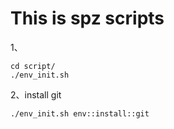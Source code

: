 # This is spz scripts

1、
```
cd script/
./env_init.sh
```
2、install git
```
./env_init.sh env::install::git
```
